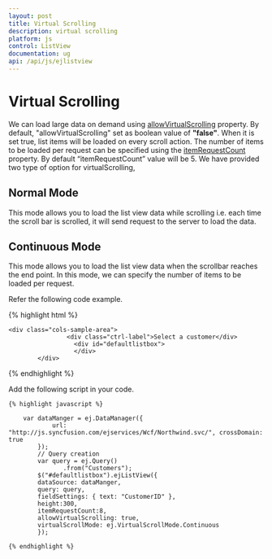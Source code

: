 ```yaml
---
layout: post
title: Virtual Scrolling
description: virtual scrolling
platform: js
control: ListView
documentation: ug
api: /api/js/ejlistview
---
```


# Virtual Scrolling

We can load large data on demand using [allowVirtualScrolling](https://help.syncfusion.com/api/js/ejlistview#members:allowvirtualscrolling) property. By default, "allowVirtualScrolling" set as boolean value of **"false"**. When it is set true, list items will be loaded on every scroll action. The number of items to be loaded per request can be specified using the [itemRequestCount](https://help.syncfusion.com/api/js/ejlistview#members:itemrequestcount)  property. By default “itemRequestCount” value will be 5. We have provided two type of option for virtualScrolling,
 
 ## Normal Mode 
 This mode allows you to load the list view data while scrolling i.e. each time the scroll bar is scrolled, it will send request to the server to load the data.
 
 ## Continuous Mode  
 This mode allows you to load the list view data when the scrollbar reaches the end point. In this mode, we can specify the number of items to be loaded per request.

Refer the following code example.

{% highlight html %}

    <div class="cols-sample-area">               
                    <div class="ctrl-label">Select a customer</div>
                      <div id="defaultlistbox">              
                      </div>
            </div>

  {% endhighlight %}

Add the following script in your code.
    
    {% highlight javascript %}

        var dataManger = ej.DataManager({
                url: "http://js.syncfusion.com/ejservices/Wcf/Northwind.svc/", crossDomain: true
            });
            // Query creation
            var query = ej.Query()
                   .from("Customers");
            $("#defaultlistbox").ejListView({ 
			dataSource: dataManger, 
			query: query,
			fieldSettings: { text: "CustomerID" },
			height:300,
            itemRequestCount:8,
			allowVirtualScrolling: true, 
			virtualScrollMode: ej.VirtualScrollMode.Continuous		
			});

    {% endhighlight %}
